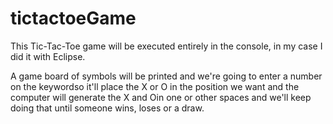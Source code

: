 # tictactoeGame

This Tic-Tac-Toe game will be executed entirely in the console, in my case I did it with Eclipse.
  
A game board of symbols will be printed and we're going to enter a number on the keywordso it'll place the X or O in the position we want and the computer will generate the X and Oin one or other spaces and we'll keep doing that until someone wins, loses or a draw.

